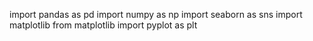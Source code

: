 import pandas as pd
import numpy as np
import seaborn as sns
import matplotlib
from matplotlib import pyplot as plt
